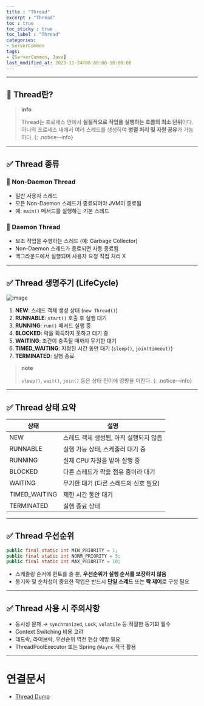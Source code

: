 ```yaml
---
title : "Thread"
excerpt : "Thread"
toc : true
toc_sticky : true
toc_label : "Thread"
categories:
- ServerCommon
tags:
- [ServerCommon, Java]
last_modified_at: 2023-11-24T08:00:00-10:00:00
---
```

  
---
  
## 📌 Thread란?

> **info**
>
> Thread는 프로세스 안에서 **실질적으로 작업을 실행하는 흐름의 최소 단위**이다.  
> 하나의 프로세스 내에서 여러 스레드를 생성하여 **병렬 처리 및 자원 공유**가 가능하다. 
{: .notice--info}  

---
  
## ✅ Thread 종류
  
### 🔹 Non-Daemon Thread

- 일반 사용자 스레드
- 모든 Non-Daemon 스레드가 종료되어야 JVM이 종료됨
- 예: `main()` 메서드를 실행하는 기본 스레드
  
### 🔹 Daemon Thread

- 보조 작업을 수행하는 스레드 (예: Garbage Collector)
- Non-Daemon 스레드가 종료되면 자동 종료됨
- 백그라운드에서 실행되며 사용자 요청 직접 처리 X

---
  
## ✅ Thread 생명주기 (LifeCycle)
  
![image](../../assets/images/JavaThreadLifeCycle.png)

1. **NEW**: 스레드 객체 생성 상태 (`new Thread()`)
2. **RUNNABLE**: `start()` 호출 후 실행 대기
3. **RUNNING**: `run()` 메서드 실행 중
4. **BLOCKED**: 락을 획득하지 못하고 대기 중
5. **WAITING**: 조건이 충족될 때까지 무기한 대기
6. **TIMED_WAITING**: 지정된 시간 동안 대기 (`sleep()`, `join(timeout)`)
7. **TERMINATED**: 실행 종료

> **note**
>
> `sleep()`, `wait()`, `join()` 등은 상태 전이에 영향을 미친다. 
{: .notice--info}  

---
  
## ✅ Thread 상태 요약

| 상태 | 설명 |
|------|------|
| NEW | 스레드 객체 생성됨, 아직 실행되지 않음 |
| RUNNABLE | 실행 가능 상태, 스케줄러 대기 중 |
| RUNNING | 실제 CPU 자원을 받아 실행 중 |
| BLOCKED | 다른 스레드가 락을 점유 중이라 대기 |
| WAITING | 무기한 대기 (다른 스레드의 신호 필요) |
| TIMED_WAITING | 제한 시간 동안 대기 |
| TERMINATED | 실행 종료 상태 |

---
  
## ✅ Thread 우선순위
  
```java
public final static int MIN_PRIORITY = 1;
public final static int NORM_PRIORITY = 5;
public final static int MAX_PRIORITY = 10;
```

- 스케줄링 순서에 힌트를 줄 뿐, **우선순위가 실행 순서를 보장하지 않음**
- 동기화 및 순차성이 중요한 작업은 반드시 **단일 스레드** 또는 **락 제어**로 구성 필요

---
  
## ✅ Thread 사용 시 주의사항

- 동시성 문제 → `synchronized`, `Lock`, `volatile` 등 적절한 동기화 필수
- Context Switching 비용 고려
- 데드락, 라이브락, 우선순위 역전 현상 예방 필요
- ThreadPoolExecutor 또는 Spring `@Async` 적극 활용

---
  
# 연결문서
- [Thread Dump](../../servercommon/servercommon-Thread-Dump)
